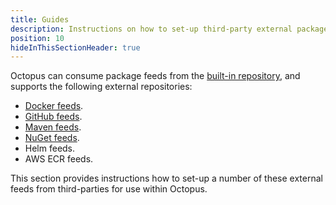 ```yaml
---
title: Guides
description: Instructions on how to set-up third-party external package feeds for Octopus to consume for use in deployments and runbooks.
position: 10
hideInThisSectionHeader: true
---
```


Octopus can consume package feeds from the [built-in repository](/docs/packaging-applications/package-repositories/built-in-repository/index.md), and supports the following external repositories:

 - [Docker feeds](/docs/packaging-applications/package-repositories/docker-registries/index.md).
 - [GitHub feeds](/docs/packaging-applications/package-repositories/github-feeds.md).
 - [Maven feeds](/docs/packaging-applications/package-repositories/maven-feeds.md).
 - [NuGet feeds](/docs/packaging-applications/package-repositories/nuget-feeds.md).
 - Helm feeds.
 - AWS ECR feeds.
 
This section provides instructions how to set-up a number of these external feeds from third-parties for use within Octopus.
